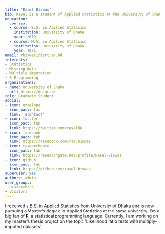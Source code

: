```yaml
---
title: "Rasel Biswas"
bio: Rasel is a student of Applied Statistics at the University of Dhaka.
education:
  courses:
  - course: B.S. in Applied Statisics
    institution: University of Dhaka
    year: 2019
  - course: M.S. in Applied Statisics
    institution: University of Dhaka
    year: 2021
email: rbiswas1@isrt.ac.bd
interests:
- Statistics
- Missing Data
- Multiple imputation
- R Programming
organizations:
- name: University of Dhaka
  url: https://du.ac.bd
role: Graduate Student
social:
- icon: envelope
  icon_pack: fas
  link: '#contact'
- icon: twitter
  icon_pack: fab
  link: https://twitter.com/raselBW
- icon: facebook
  icon_pack: fab
  link: https://facebook.com/rsl.biswas
- icon: researchgate
  icon_pack: fab
  link: https://researchgate.net/profile/Rasel-Biswas
- icon: github
  icon_pack: fab
  link: https://github.com/rasel-biswas
superuser: yes
authors: admin
user_groups:
- Researchers
- Visitors
---
```

I received a B.S. in Applied Statistics from University of Dhaka and is now pursuing a Master’s degree in Applied Statistics at the same university.
I’m a big fan of [**R**](https://www.r-project.org/), a statistical programming language.
Currently, I am working on my master's thesis project on the topic 'Likelihood ratio tests with multiply-imputed datasets'.
